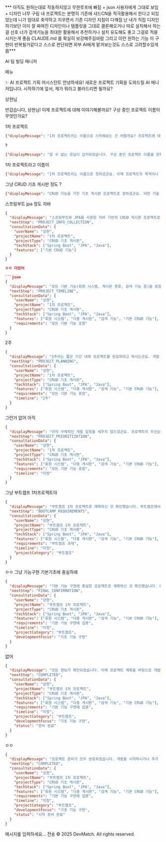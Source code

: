 *** 아직도 원하는대로 작동하지않고 무한루프에 빠짐 + json 사용자에게 그대로 보임 + 디자인 너무 구림 내 프로젝트는 분명히 기존에 샤드CN을 적극활용해서 한다고 되있었는데 니가 맘대로 축약하고 지우면서 기존 디자인 지침이 다꺠짐 난 내가 직접 디자인 하기보단 이미 잘 짜여진 디자인이나 템플릿을 그대로 클론해오거나 따로 설치해서 하는걸 선호 너가 검색기능을 최대한 활용해서 추천하거나 설치 유도해도 좋고 그걸로 적용시키는게 좋음  CLAUDE.md 를 확실히 보강해주길바람 그리고 이런 원하는 기능 미 구현이 반복될거같다고 스스로 판단되면 외부 AI에게 맡겨보는것도 스스로 고려할수있게씀***



AI 팀 빌딩 매니저

메뉴

✨ AI 프로젝트 기획 어시스턴트
안녕하세요! 새로운 프로젝트 기획을 도와드릴 AI 매니저입니다. 시작하기에 앞서, 제가 뭐라고 불러드리면 될까요?

상현님

반갑습니다, 상현님! 이제 프로젝트에 대해 이야기해볼까요? 구상 중인 프로젝트 이름이 무엇인가요?

1차 프로젝트

```json
{"displayMessage": "1차 프로젝트라는 이름으로 시작해보는 건 어떨까요? 프로젝트에 대해 더 자세히 알려주세요.", "nextStep": "PROJECT_INFO_COLLECTION", "consultationData": {"userName": "상현", "projectName": "1차 프로젝트"}}
```

?

```json
{"displayMessage": "알 수 없는 응답이 감지되었습니다. 구상 중인 프로젝트 이름을 정확히 입력해주세요.", "nextStep": "PROJECT_INFO_COLLECTION", "consultationData": {"userName": "상현"}}
```

1차 프로젝트라고 이름이 

```json
{"displayMessage": "1차 프로젝트라는 이름으로 정하셨군요. 이제 프로젝트의 목적이나 주요 기능에 대해 알려주세요.", "nextStep": "PROJECT_INFO_COLLECTION", "consultationData": {"userName": "상현", "projectName": "1차 프로젝트"}}
```

그냥 CRUD 기초 게시판 정도 ?

```json
{"displayMessage": "CRUD 기능을 가진 기초 게시판 프로젝트로 정하셨군요. 어떤 기술 스택을 사용할 계획인가요?", "nextStep": "PROJECT_INFO_COLLECTION", "consultationData": {"userName": "상현", "projectName": "1차 프로젝트", "projectType": "CRUD 기초 게시판"}}
```

스프링부트 jpa 정도 자바

```json
{
  "displayMessage": "스프링부트와 JPA를 사용한 자바 기반의 CRUD 게시판 프로젝트로 결정하셨군요. 이제 프로젝트의 주요 기능과 요구사항을 더 자세히 설명해주시겠어요? (예: 회원 시스템 유무, 게시판 종류, 검색 기능 등)",
  "nextStep": "PROJECT_INFO_COLLECTION",
  "consultationData": {
    "userName": "상현",
    "projectName": "1차 프로젝트",
    "projectType": "CRUD 기초 게시판",
    "techStack": ["Spring Boot", "JPA", "Java"],
    "features": ["기본 CRUD 기능"]
  }
}

ㅇㅇ 다있어 

```json
{
  "displayMessage": "모든 기본 기능(회원 시스템, 게시판 종류, 검색 기능 등)을 포함한 프로젝트로 계획하셨군요. 이제 개발 일정이나 마감 기한 같은 프로젝트 타임라인에 대해 알려주세요.",
  "nextStep": "PROJECT_TIMELINE",
  "consultationData": {
    "userName": "상현",
    "projectName": "1차 프로젝트",
    "projectType": "CRUD 기초 게시판",
    "techStack": ["Spring Boot", "JPA", "Java"],
    "features": ["회원 시스템", "다중 게시판", "검색 기능", "기본 CRUD 기능"],
    "requirements": "모든 기본 기능 포함"
  }
}
```

2주

```json
{
  "displayMessage": "2주라는 짧은 기간 내에 프로젝트를 완료하려고 하시는군요. 개발 일정을 효율적으로 관리하기 위해 어떤 우선순위로 작업할 계획인가요? (예: 1주차 - 기본 기능 구현, 2주차 - 테스트 및 배포)",
  "nextStep": "PROJECT_PLANNING",
  "consultationData": {
    "userName": "상현",
    "projectName": "1차 프로젝트",
    "projectType": "CRUD 기초 게시판",
    "techStack": ["Spring Boot", "JPA", "Java"],
    "features": ["회원 시스템", "다중 게시판", "검색 기능", "기본 CRUD 기능"],
    "requirements": "모든 기본 기능 포함",
    "timeline": "2주"
  }
}
```

그런거 없어 아직

```json
{
  "displayMessage": "아직 구체적인 개발 일정을 세우지 않으셨군요. 프로젝트의 우선순위나 중점을 두고 싶은 부분이 있으신가요? (예: 기능 구현에 집중, 코드 퀄리티 향상, 사용자 경험 개선 등)",
  "nextStep": "PROJECT_PRIORITIZATION",
  "consultationData": {
    "userName": "상현",
    "projectName": "1차 프로젝트",
    "projectType": "CRUD 기초 게시판",
    "techStack": ["Spring Boot", "JPA", "Java"],
    "features": ["회원 시스템", "다중 게시판", "검색 기능", "기본 CRUD 기능"],
    "requirements": "모든 기본 기능 포함",
    "timeline": "미정"
  }
}
```

그냥 부트캠프 1차프로젝트야 

```json
{
  "displayMessage": "부트캠프 1차 프로젝트로 계획하신 것 확인했습니다. 부트캠프에서 제시한 필수 요구사항이나 평가 기준이 있으신가요? (예: 특정 기능 구현, 기술 사용 제한 등)",
  "nextStep": "BOOTCAMP_REQUIREMENTS",
  "consultationData": {
    "userName": "상현",
    "projectName": "부트캠프 1차 프로젝트",
    "projectType": "CRUD 기초 게시판",
    "techStack": ["Spring Boot", "JPA", "Java"],
    "features": ["회원 시스템", "다중 게시판", "검색 기능", "기본 CRUD 기능"],
    "requirements": "부트캠프 과제",
    "timeline": "미정",
    "projectCategory": "부트캠프"
  }
}
```

ㅇㅇ 그냥 기능구현 기본기초에 충실하래

```json
{
  "displayMessage": "기본 기능 구현에 충실한 프로젝트로 계획하신 것 확인했습니다. 이제 프로젝트의 핵심 기능 목록을 최종 확인해드릴게요. 추가하거나 수정할 사항이 있나요?",
  "nextStep": "FINAL_CONFIRMATION",
  "consultationData": {
    "userName": "상현",
    "projectName": "부트캠프 1차 프로젝트",
    "projectType": "CRUD 기초 게시판",
    "techStack": ["Spring Boot", "JPA", "Java"],
    "features": ["회원 시스템", "다중 게시판", "검색 기능", "기본 CRUD 기능"],
    "requirements": "기본 기능 구현에 집중",
    "timeline": "미정",
    "projectCategory": "부트캠프",
    "developmentFocus": "기초 기능 구현"
  }
}
```

없어 

```json
{
  "displayMessage": "모든 정보가 확인되었습니다. 이제 프로젝트 계획을 바탕으로 개발을 시작하시면 됩니다. 추가로 도움이 필요하시면 언제든지 말씀해주세요.",
  "nextStep": "COMPLETED",
  "consultationData": {
    "userName": "상현",
    "projectName": "부트캠프 1차 프로젝트",
    "projectType": "CRUD 기초 게시판",
    "techStack": ["Spring Boot", "JPA", "Java"],
    "features": ["회원 시스템", "다중 게시판", "검색 기능", "기본 CRUD 기능"],
    "requirements": "기본 기능 구현에 집중",
    "timeline": "미정",
    "projectCategory": "부트캠프",
    "developmentFocus": "기초 기능 구현",
    "status": "준비 완료"
  }
}
```

ㅇㅇ

```json
{
  "displayMessage": "프로젝트 준비가 모두 완료되었습니다. 개발을 시작하시거나 추가 문의사항이 있으시면 언제든지 알려주세요.",
  "nextStep": "COMPLETED",
  "consultationData": {
    "userName": "상현",
    "projectName": "부트캠프 1차 프로젝트",
    "projectType": "CRUD 기초 게시판",
    "techStack": ["Spring Boot", "JPA", "Java"],
    "features": ["회원 시스템", "다중 게시판", "검색 기능", "기본 CRUD 기능"],
    "requirements": "기본 기능 구현에 집중",
    "timeline": "미정",
    "projectCategory": "부트캠프",
    "developmentFocus": "기초 기능 구현",
    "status": "시작 준비 완료"
  }
}
```

메시지를 입력하세요...
전송
© 2025 DevMatch. All rights reserved.

